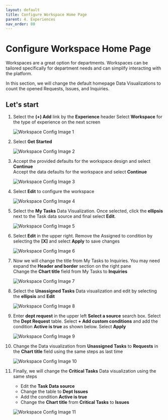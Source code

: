 ```yaml
---
layout: default
title: Configure Workspace Home Page
parent: 4. Experiences
nav_order: 80
---
```


# Configure Workspace Home Page

Workspaces are a great option for departments. Workspaces can be tailored specifically for department needs and can simplify interacting with the platform.

In this section, we will change the default homepage Data Visualizations to count the opened Requests, Issues, and Inquiries.

## Let's start

1. Select the **(+) Add** link by the **Experience** header
    Select **Workspace** for the type of experience on the next screen

    ![Workspace Config Image 1](/docs/exercise_4_experiences/images/ws_1.png)

2. Select **Get Started**

    ![Workspace Config Image 2](/docs/exercise_4_experiences/images/ws_2.png)

3. Accept the provided defaults for the workspace design and select **Continue**\
    Accept the data defaults for the workspace and select **Continue**

    ![Workspace Config Image 3](/docs/exercise_4_experiences/images/ws_3.png)

4. Select **Edit** to configure the workspace

    ![Workspace Config Image 4](/docs/exercise_4_experiences/images/ws_4.png)

5. Select the **My Tasks** Data Visualization. Once selected, click the **ellipsis** next to the Task data source and final select **Edit**.

    ![Workspace Config Image 5](/docs/exercise_4_experiences/images/ws_5.png)

6. Select **Edit** in the upper right. Remove the Assigned to condition by selecting the **[X]** and select **Apply** to save changes

    ![Workspace Config Image 6](/docs/exercise_4_experiences/images/ws_6.png)

7. Now we will change the title from My Tasks to Inquiries. You may need expand the **Header and border** section on the right pane\
    Change the **Chart title** field from My Tasks to **Inquiries**

    ![Workspace Config Image 7](/docs/exercise_4_experiences/images/ws_7.png)

8. Select the **Unassigned Tasks** Data visualization and edit by selecting the **ellipsis** and **Edit**

    ![Workspace Config Image 8](/docs/exercise_4_experiences/images/ws_8.png)

9. Enter **dept request** in the upper left **Select a source** search box. Select the **Dept Request** table. Select **+ Add custom conditions** and add the condition **Active is true** as shown below. Select **Apply**

    ![Workspace Config Image 9](/docs/exercise_4_experiences/images/ws_9.png)

10. Change the Data visualization from **Unassigned Tasks** to **Requests** in the **Chart title** field using the same steps as last time

    ![Workspace Config Image 10](/docs/exercise_4_experiences/images/ws_10.png)

11. Finally, we will change the **Critical Tasks** Data visualization using the same steps

    - Edit the **Task Data source**
    - Change the table to **Dept Issues**
    - Add the condition **Active is true**
    - Change the **Chart title** from **Critical Tasks** to **Issues**

    ![Workspace Config Image 11](/docs/exercise_4_experiences/images/ws_11.png)

